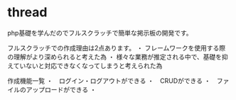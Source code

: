 # thread

php基礎を学んだのでフルスクラッチで簡単な掲示板の開発です。

フルスクラッチでの作成理由は2点あります。
・ フレームワークを使用する際の理解がより深められると考えた為
・ 様々な業務が推定される中で、基礎を抑えていないと対応できなくなってしまうと考えられた為

作成機能一覧
・　ログイン・ログアウトができる
・　CRUDができる
・　ファイルのアップロードができる
・　

